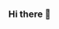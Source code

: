 ### Hi there 👋

<!--
**damienuwu/damienuwu** is a ✨ _special_ ✨ repository because its `README.md` (this file) appears on your GitHub profile.

Here are some ideas to get you started:

👋 Hi, I’m @damienuwu
📫 Discord : en #7703
-->
